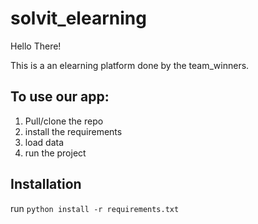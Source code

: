 # solvit_elearning

Hello There!

This is a an elearning platform done by the team_winners.


## To use our app:
1. Pull/clone the repo
2. install the requirements
3. load data
4. run the project


## Installation
run `python install -r requirements.txt`
